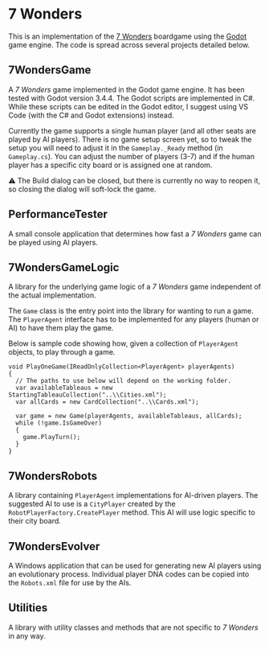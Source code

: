 # 7 Wonders

This is an implementation of the [7 Wonders](https://boardgamegeek.com/boardgame/68448/7-wonders) boardgame using the [Godot](https://godotengine.org/) game engine. The code is spread across several projects detailed below.

## 7WondersGame

A _7 Wonders_ game implemented in the Godot game engine. It has been tested with Godot version 3.4.4. The Godot scripts are implemented in C#. While these scripts can be edited in the Godot editor, I suggest using VS Code (with the C# and Godot extensions) instead.

Currently the game supports a single human player (and all other seats are played by AI players). There is no game setup screen yet, so to tweak the setup you will need to adjust it in the `Gameplay._Ready` method (in `Gameplay.cs`). You can adjust the number of players (3-7) and if the human player has a specific city board or is assigned one at random.

⚠️ The Build dialog can be closed, but there is currently no way to reopen it, so closing the dialog will soft-lock the game.

## PerformanceTester

A small console application that determines how fast a _7 Wonders_ game can be played using AI players.

## 7WondersGameLogic

A library for the underlying game logic of a _7 Wonders_ game independent of the actual implementation.

The `Game` class is the entry point into the library for wanting to run a game. The `PlayerAgent` interface has to be implemented for any players (human or AI) to have them play the game.

Below is sample code showing how, given a collection of `PlayerAgent` objects, to play through a game.
```
void PlayOneGame(IReadOnlyCollection<PlayerAgent> playerAgents)
{
  // The paths to use below will depend on the working folder.
  var availableTableaus = new StartingTableauCollection("..\\Cities.xml");
  var allCards = new CardCollection("..\\Cards.xml");

  var game = new Game(playerAgents, availableTableaus, allCards);
  while (!game.IsGameOver)
  {
    game.PlayTurn();
  }
}
```

## 7WondersRobots

A library containing `PlayerAgent` implementations for AI-driven players. The suggested AI to use is a `CityPlayer` created by the `RobotPlayerFactory.CreatePlayer` method. This AI will use logic specific to their city board.

## 7WondersEvolver

A Windows application that can be used for generating new AI players using an evolutionary process. Individual player DNA codes can be copied into the `Robots.xml` file for use by the AIs.

## Utilities

A library with utility classes and methods that are not specific to _7 Wonders_ in any way.
